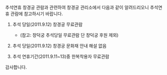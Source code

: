 추석연휴 창경궁 관람과 관련하여 창경궁 관리소에서 다음과 같이 알려드리오니 추석연휴 관람에 참고하시기 바랍니다. 

1. 추석 당일(2011.9.12) 창경궁 무료관람
   - (참고: 창덕궁 추석당일 무료관람 단 창덕궁 후원 제외)

2. 추석 당일(2011.9.12) 창경궁 문화재 안내 해설 없음

3. 추석 연휴기간(2011.9.11~13)중 한복착용자 무료관람

감사합니다.